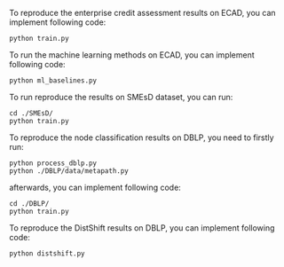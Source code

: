 To reproduce the enterprise credit assessment results on ECAD, you can implement following code:

    python train.py


To run the machine learning methods on ECAD, you can implement following code:

    python ml_baselines.py

To run reproduce the results on SMEsD dataset, you can run:

    cd ./SMEsD/
    python train.py

To reproduce the node classification results on DBLP, you need to firstly run:

    python process_dblp.py
    python ./DBLP/data/metapath.py

 afterwards, you can implement following code:

    cd ./DBLP/
    python train.py

To reproduce the DistShift results on DBLP, you can implement following code:

    python distshift.py
